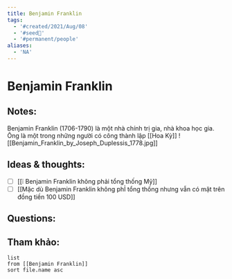 ```yaml
---
title: Benjamin Franklin
tags:
  - '#created/2021/Aug/08'
  - '#seed🥜'
  - '#permanent/people'
aliases:
  - 'NA'
---
```

# Benjamin Franklin

## Notes:
Benjamin Franklin (1706-1790) là một nhà chính trị gia, nhà khoa học gia. Ông là một trong những người có công thành lập [[Hoa Kỳ]]
![[Benjamin_Franklin_by_Joseph_Duplessis_1778.jpg]]

## Ideas & thoughts:
- [ ] [[❕ Benjamin Franklin không phải tổng thống Mỹ]]
- [ ] [[Mặc dù Benjamin Franklin không phỈ tổng thống nhưng vẫn có mặt trên đồng tiền 100 USD]]

## Questions:


## Tham khảo:
```dataview
list
from [[Benjamin Franklin]]
sort file.name asc
```

